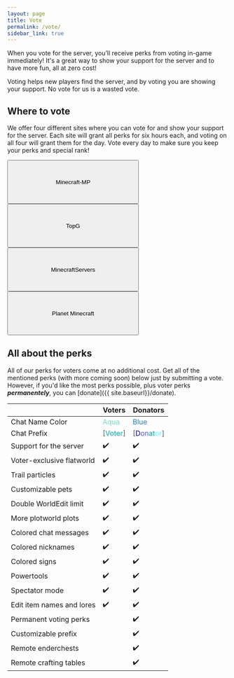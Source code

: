 ```yaml
---
layout: page
title: Vote
permalink: /vote/
sidebar_link: true
---
```


When you vote for the server, you’ll receive perks from voting in-game immediately! It's a great way to show your support for the server and to have more fun, all at zero cost!

Voting helps new players find the server, and by voting you are showing your support. No vote for us is a wasted vote.

## Where to vote
We offer four different sites where you can vote for and show your support for the server. Each site will grant all perks for six hours each, and voting on all four will grant them for the day. Vote every day to make sure you keep your perks and special rank!

<div class="pagination">
    <span class="pagination-item older"><a href="{{ site.baseurl }}/mcmp"><button style="width: 300px; height: 100px;">Minecraft-MP</button></a></span>
    <span class="pagination-item newer"><button style="width: 300px; height: 100px;" onclick="{{ site.baseurl }}/topg'">TopG</button></span>
</div>

<div class="pagination">
    <span class="pagination-item older"><button style="width: 300px; height: 100px;" onclick="{{ site.baseurl }}/mcs'">MinecraftServers</button></span>
    <span class="pagination-item newer"><button style="width: 300px; height: 100px;" onclick="{{ site.baseurl }}/pmc'">Planet Minecraft</button></span>
</div>

## All about the perks
All of our perks for voters come at no additional cost. Get all of the mentioned perks (with more coming soon) below just by submitting a vote. However, if you'd like the most perks possible, plus voter perks ***permanentely***, you can [donate]({{ site.baseurl}}/donate). 

|                           | Voters  | Donators       |
|---------------------------|---------|----------------|
| Chat Name Color           | <span style="color: #76d7c4">Aqua</span>    | <span style="color: #2980b9 ">Blue</span> |
| Chat Prefix               | <span style="color: #515a5a">[</span><span style="color: #00AAAA">Voter</span><span style="color: #515a5a">]</span> | <span style="color: #515a5a">[</span><span style="color: #0000AA">D</span><span style="color: #5555FF">on</span><span style="color: #00AAAA">at</span><span style="color: #55FFFF">or</span><span style="color: #515a5a">]</span>        |
| Support for the server    | ✔️      | ✔️            |
| Voter-exclusive flatworld | ✔️      | ✔️            |
| Trail particles           | ✔️      | ✔️            |
| Customizable pets         | ✔️      | ✔️            |
| Double WorldEdit limit    | ✔️      | ✔️            |
| More plotworld plots      | ✔️      | ✔️            |
| Colored chat messages     | ✔️      | ✔️            |
| Colored nicknames         | ✔️      | ✔️            |
| Colored signs             | ✔️      | ✔️            |
| Powertools                | ✔️      | ✔️            |
| Spectator mode            | ✔️      | ✔️            |
| Edit item names and lores | ✔️      | ✔️            |
| Permanent voting perks    |         | ✔️            |
| Customizable prefix       |         | ✔️            |
| Remote enderchests        |         | ✔️            |
| Remote crafting tables    |         | ✔️            |
